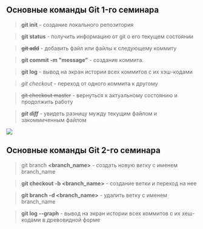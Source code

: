 ## Основные команды Git 1-го семинара

> **git init** - создание локального репозитория

> **git status** - получить информацию от git о его текущем состоянии

> ~~**git add**~~ - добавить файл или файлы к следующему коммиту

> **git commit -m "message"** - создание коммита.

> **git log** - вывод на экран истории всех коммитов с их хэш-кодами

> *git checkout* - переход от одного коммита к другому

> ~~git checkout master~~ - вернуться к актуальному состоянию и продолжить работу

> ***git diff*** - увидеть разницу мужду текущим файлом и закоммиченным файлом

![](https://sun9-18.userapi.com/impg/Ec3s5svMQXDuS6zcAkXNm-A87piSxtf2zyom4Q/waM5SRerx_s.jpg?size=1664x1644&quality=96&sign=fc95271530fbe32e4ded7bbd2a7ebd92&type=album)

## Основные команды Git 2-го семинара

>git branch **<branch_name>** - создать новую ветку с именем branch_name

>**git checkout -b   <branch_name>** - создание ветки и переход на нее

>**git branch -d <branch_name>** - удалить ветку с именем branch_name

>**git log --graph** - вывод на экран истории всех коммитов с их хеш-кодами в древовидной форме